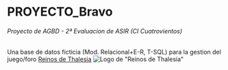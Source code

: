 # PROYECTO_Bravo
###### Proyecto de AGBD - 2ª Evaluacion de ASIR (CI Cuatrovientos)
Una base de datos ficticia (Mod. Relacional+E-R, T-SQL) para la gestion del juego/foro [Reinos de Thalesia](http://thalesia.foroactivo.com/)
![Logo de "Reinos de Thalesia"](https://i.servimg.com/u/f96/19/98/90/41/d11.png)
